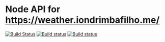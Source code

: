 # Node API for https://weather.iondrimbafilho.me/

[![Build Status](https://travis-ci.org/iondrimba/weather-api.svg?branch=master)](https://travis-ci.org/iondrimba/weather-api)
[![Build status](https://ci.appveyor.com/api/projects/status/qa84q4ifb089ilk7?svg=true)](https://ci.appveyor.com/project/iondrimba/weather-api)
[![Build status](https://david-dm.org/iondrimba/weather-api.svg)](https://david-dm.org/iondrimba/weather-api?view=list)
